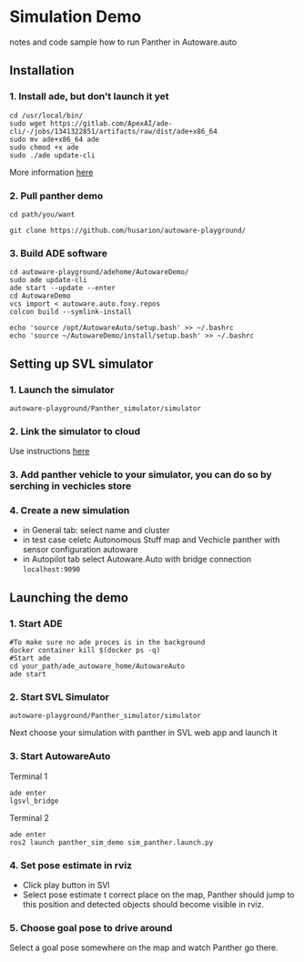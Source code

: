 # Simulation Demo
notes and code sample how to run Panther in Autoware.auto


## Installation

### 1. Install ade, but don't launch it yet
```
cd /usr/local/bin/
sudo wget https://gitlab.com/ApexAI/ade-cli/-/jobs/1341322851/artifacts/raw/dist/ade+x86_64
sudo mv ade+x86_64 ade
sudo chmod +x ade
sudo ./ade update-cli
```
More information [here](https://ade-cli.readthedocs.io/en/latest/install.html#requirements)


### 2. Pull panther demo

```
cd path/you/want

git clone https://github.com/husarion/autoware-playground/
```

### 3. Build ADE software

```
cd autoware-playground/adehome/AutowareDemo/
sudo ade update-cli
ade start --update --enter
cd AutowareDemo
vcs import < autoware.auto.foxy.repos
colcon build --symlink-install

echo 'source /opt/AutowareAuto/setup.bash' >> ~/.bashrc
echo 'source ~/AutowareDemo/install/setup.bash' >> ~/.bashrc
```


## Setting up SVL simulator

### 1. Launch the simulator
```
autoware-playground/Panther_simulator/simulator
```

### 2. Link the simulator to cloud 
Use instructions [here](https://www.svlsimulator.com/docs/installation-guide/installing-simulator/#linktocloud)

### 3. Add panther vehicle to your simulator, you can do so by serching in vechicles store

### 4. Create a new simulation


 - in General tab: select name and cluster
 - in test case celetc Autonomous Stuff map and Vechicle panther with sensor configuration autoware
 - in Autopilot tab select Autoware.Auto with bridge connection `localhost:9090`

## Launching the demo

### 1. Start ADE

```
#To make sure no ade proces is in the background
docker container kill $(docker ps -q)
#Start ade
cd your_path/ade_autoware_home/AutowareAuto
ade start
```

### 2. Start SVL Simulator

```
autoware-playground/Panther_simulator/simulator
```

Next choose your simulation with panther in SVL web app and launch it

### 3. Start AutowareAuto

Terminal 1
```
ade enter
lgsvl_bridge
```

Terminal 2

```
ade enter
ros2 launch panther_sim_demo sim_panther.launch.py
```

### 4. Set pose estimate in rviz

- Click play button in SVl
- Select pose estimate t correct place on the map, Panther should jump to this position and detected objects should become visible in rviz.

### 5. Choose goal pose to drive around

Select a goal pose somewhere on the map and watch Panther go there.

